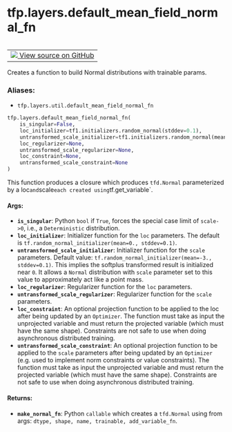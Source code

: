 <div itemscope itemtype="http://developers.google.com/ReferenceObject">
<meta itemprop="name" content="tfp.layers.default_mean_field_normal_fn" />
<meta itemprop="path" content="Stable" />
</div>

# tfp.layers.default_mean_field_normal_fn


<table class="tfo-notebook-buttons tfo-api" align="left">

<td>
  <a target="_blank" href="https://github.com/tensorflow/probability/blob/master/tensorflow_probability/python/layers/util.py">
    <img src="https://www.tensorflow.org/images/GitHub-Mark-32px.png" />
    View source on GitHub
  </a>
</td></table>



Creates a function to build Normal distributions with trainable params.

### Aliases:

* `tfp.layers.util.default_mean_field_normal_fn`


``` python
tfp.layers.default_mean_field_normal_fn(
    is_singular=False,
    loc_initializer=tf1.initializers.random_normal(stddev=0.1),
    untransformed_scale_initializer=tf1.initializers.random_normal(mean=-3.0, stddev=0.1),
    loc_regularizer=None,
    untransformed_scale_regularizer=None,
    loc_constraint=None,
    untransformed_scale_constraint=None
)
```



<!-- Placeholder for "Used in" -->

This function produces a closure which produces `tfd.Normal`
parameterized by a loc` and `scale` each created using `tf.get_variable`.

#### Args:


* <b>`is_singular`</b>: Python `bool` if `True`, forces the special case limit of
  `scale->0`, i.e., a `Deterministic` distribution.
* <b>`loc_initializer`</b>: Initializer function for the `loc` parameters.
  The default is `tf.random_normal_initializer(mean=0., stddev=0.1)`.
* <b>`untransformed_scale_initializer`</b>: Initializer function for the `scale`
  parameters. Default value: `tf.random_normal_initializer(mean=-3.,
  stddev=0.1)`. This implies the softplus transformed result is initialized
  near `0`. It allows a `Normal` distribution with `scale` parameter set to
  this value to approximately act like a point mass.
* <b>`loc_regularizer`</b>: Regularizer function for the `loc` parameters.
* <b>`untransformed_scale_regularizer`</b>: Regularizer function for the `scale`
  parameters.
* <b>`loc_constraint`</b>: An optional projection function to be applied to the
  loc after being updated by an `Optimizer`. The function must take as input
  the unprojected variable and must return the projected variable (which
  must have the same shape). Constraints are not safe to use when doing
  asynchronous distributed training.
* <b>`untransformed_scale_constraint`</b>: An optional projection function to be
  applied to the `scale` parameters after being updated by an `Optimizer`
  (e.g. used to implement norm constraints or value constraints). The
  function must take as input the unprojected variable and must return the
  projected variable (which must have the same shape). Constraints are not
  safe to use when doing asynchronous distributed training.


#### Returns:


* <b>`make_normal_fn`</b>: Python `callable` which creates a `tfd.Normal`
  using from args: `dtype, shape, name, trainable, add_variable_fn`.